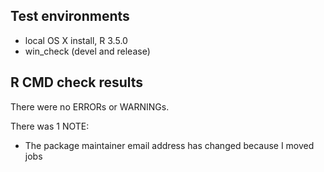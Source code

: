 ## Test environments
* local OS X install, R 3.5.0
* win_check (devel and release)

## R CMD check results
There were no ERRORs or WARNINGs. 

There was 1 NOTE:

* The package maintainer email address has changed because I moved jobs
